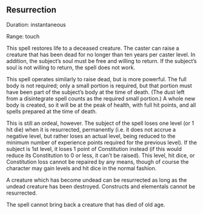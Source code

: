 ## Resurrection                                     

Duration: instantaneous

Range: touch

This spell restores life to a deceased creature. The caster can raise a creature that has been dead for no longer than ten years per caster level. In addition, the subject’s soul must be free and willing to return. If the subject’s soul is not willing to return, the spell does not work.

This spell operates similarly to raise dead, but is more powerful. The full body is not required; only a small portion is required, but that portion must have been part of the subject’s body at the time of death. (The dust left from a disintegrate spell counts as the required small portion.) A whole new body is created, so it will be at the peak of health, with full hit points, and all spells prepared at the time of death.

This is still an ordeal, however. The subject of the spell loses one level (or 1 hit die) when it is resurrected, permanently (i.e. it does not accrue a negative level, but rather loses an actual level, being reduced to the minimum number of experience points required for the previous level). If the subject is 1st level, it loses 1 point of Constitution instead (if this would reduce its Constitution to 0 or less, it can’t be raised). This level, hit dice, or Constitution loss cannot be repaired by any means, though of course the character may gain levels and hit dice in the normal fashion.

A creature which has become undead can be resurrected as long as the undead creature has been destroyed. Constructs and elementals cannot be resurrected.

The spell cannot bring back a creature that has died of old age.